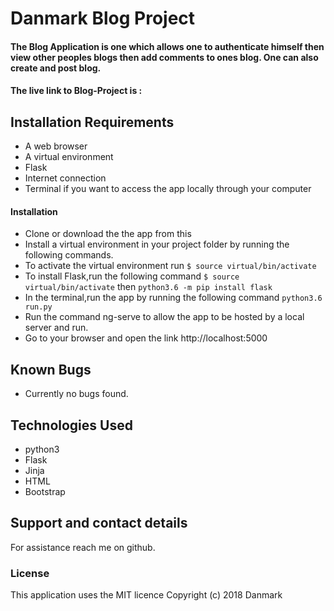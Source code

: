 # Danmark Blog Project
#### The Blog Application is one which allows one to authenticate himself then view other peoples blogs then add comments to ones blog. One can also create and post blog.

#### The live link to Blog-Project is :

## Installation Requirements
* A web browser
* A virtual environment
* Flask
* Internet connection
* Terminal if you want to access the app locally through your computer

#### Installation
* Clone or download the the app from this 
* Install a virtual environment in your project folder by running the following commands.
* To activate the virtual environment run `$ source virtual/bin/activate`
* To install Flask,run the following command `$ source virtual/bin/activate` then `python3.6 -m pip install flask`
* In the terminal,run the app by running the following command `python3.6 run.py`
* Run the command ng-serve to allow the app to be hosted by a local server and run.
* Go to your browser and open the link http://localhost:5000
## Known Bugs
* Currently no bugs found.
## Technologies Used
* python3
* Flask
* Jinja
* HTML
* Bootstrap

## Support and contact details
For assistance reach me on github.

### License
This application uses the MIT licence
Copyright (c) 2018 Danmark